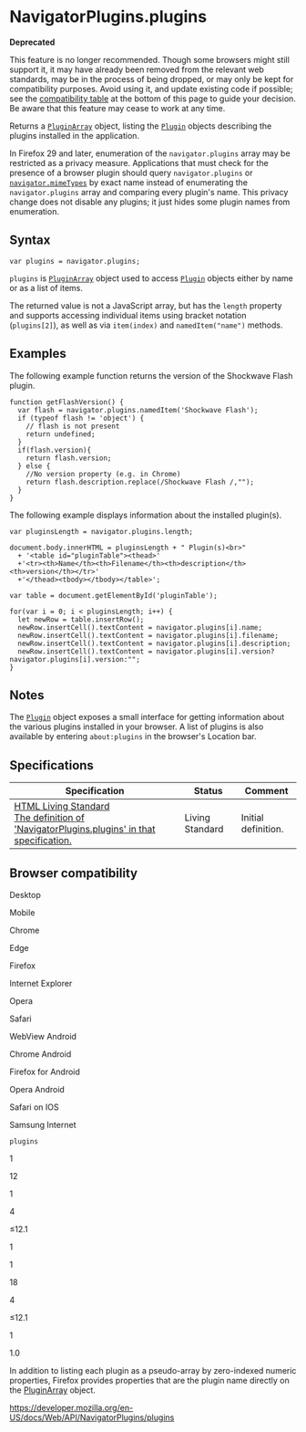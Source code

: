 # NavigatorPlugins.plugins

**Deprecated**

This feature is no longer recommended. Though some browsers might still support it, it may have already been removed from the relevant web standards, may be in the process of being dropped, or may only be kept for compatibility purposes. Avoid using it, and update existing code if possible; see the [compatibility table](#browser_compatibility) at the bottom of this page to guide your decision. Be aware that this feature may cease to work at any time.

Returns a [`PluginArray`](../pluginarray) object, listing the [`Plugin`](../plugin) objects describing the plugins installed in the application.

In Firefox 29 and later, enumeration of the `navigator.plugins` array may be restricted as a privacy measure. Applications that must check for the presence of a browser plugin should query `navigator.plugins` or [`navigator.mimeTypes`](mimetypes) by exact name instead of enumerating the `navigator.plugins` array and comparing every plugin's name. This privacy change does not disable any plugins; it just hides some plugin names from enumeration.

## Syntax

    var plugins = navigator.plugins;

`plugins` is [`PluginArray`](../pluginarray) object used to access [`Plugin`](../plugin) objects either by name or as a list of items.

The returned value is not a JavaScript array, but has the `length` property and supports accessing individual items using bracket notation (`plugins[2]`), as well as via `item(index)` and `namedItem("name")` methods.

## Examples

The following example function returns the version of the Shockwave Flash plugin.

    function getFlashVersion() {
      var flash = navigator.plugins.namedItem('Shockwave Flash');
      if (typeof flash != 'object') {
        // flash is not present
        return undefined;
      }
      if(flash.version){
        return flash.version;
      } else {
        //No version property (e.g. in Chrome)
        return flash.description.replace(/Shockwave Flash /,"");
      }
    }

The following example displays information about the installed plugin(s).

    var pluginsLength = navigator.plugins.length;

    document.body.innerHTML = pluginsLength + " Plugin(s)<br>"
      + '<table id="pluginTable"><thead>'
      +'<tr><th>Name</th><th>Filename</th><th>description</th><th>version</th></tr>'
      +'</thead><tbody></tbody></table>';

    var table = document.getElementById('pluginTable');

    for(var i = 0; i < pluginsLength; i++) {
      let newRow = table.insertRow();
      newRow.insertCell().textContent = navigator.plugins[i].name;
      newRow.insertCell().textContent = navigator.plugins[i].filename;
      newRow.insertCell().textContent = navigator.plugins[i].description;
      newRow.insertCell().textContent = navigator.plugins[i].version?navigator.plugins[i].version:"";
    }

## Notes

The [`Plugin`](../plugin) object exposes a small interface for getting information about the various plugins installed in your browser. A list of plugins is also available by entering `about:plugins` in the browser's Location bar.

## Specifications

<table><thead><tr class="header"><th>Specification</th><th>Status</th><th>Comment</th></tr></thead><tbody><tr class="odd"><td><a href="https://html.spec.whatwg.org/multipage/#dom-navigator-plugins">HTML Living Standard<br />
<span class="small">The definition of 'NavigatorPlugins.plugins' in that specification.</span></a></td><td><span class="spec-living">Living Standard</span></td><td>Initial definition.</td></tr></tbody></table>

## Browser compatibility

Desktop

Mobile

Chrome

Edge

Firefox

Internet Explorer

Opera

Safari

WebView Android

Chrome Android

Firefox for Android

Opera Android

Safari on IOS

Samsung Internet

`plugins`

1

12

1

4

≤12.1

1

1

18

4

≤12.1

1

1.0

In addition to listing each plugin as a pseudo-array by zero-indexed numeric properties, Firefox provides properties that are the plugin name directly on the [PluginArray](../pluginarray) object.

<a href="https://developer.mozilla.org/en-US/docs/Web/API/NavigatorPlugins/plugins" class="_attribution-link">https://developer.mozilla.org/en-US/docs/Web/API/NavigatorPlugins/plugins</a>

